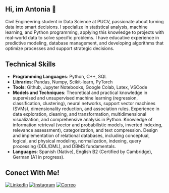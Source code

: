 ## Hi, im Antonia 👋

Civil Engineering student in Data Science at PUCV, passionate about turning data into smart decisions. I specialize in statistical analysis, machine learning, and Python programming, applying this knowledge to projects with real-world data to solve specific problems. I have educative experience in predictive modeling, database management, and developing algorithms that optimize processes and support strategic decisions. 

## Technical Skills
- **Programming Languages**: Python, C++, SQL
- **Libraries**: Pandas, Numpy, Scikit-learn, PyTorch
- **Tools**: Github, Jupyter Notebooks, Google Colab, Latex, VSCode
- **Models and Techniques**: Theoretical and practical knowledge in supervised and unsupervised machine learning (regression, classification, clustering), neural networks, support vector machines (SVMs), dimensionality reduction, and association rules.
Experience in data exploration, cleaning, and transformation, multidimensional visualization, and comprehensive analysis in Python. Knowledge of information retrieval (vector and probabilistic models, inverted indexing, relevance assessment), categorization, and text compression. Design and implementation of relational databases, including conceptual, logical, and physical modeling, normalization, indexing, query processing (DDL/DML), and DBMS fundamentals.
- **Languages**: Spanish (Native), English B2 (Certified by Cambridge), German (A1 in progress).

## Conect With Me!
[![LinkedIn](https://img.shields.io/badge/LinkedIn-blue?logo=linkedin)](www.linkedin.com/in/antonia-luengo-1a239b226)
[![Instagram](https://img.shields.io/badge/Instagram-pink?logo=instagram)](https://www.instagram.com/taki_inthemoon?igsh=MTNiaGJpZHB0aXJnMQ%3D%3D&utm_source=qr)
[![Correo](https://img.shields.io/badge/Email-red?logo=gmail)](mailto:antonia.luengo.silva@gmail.com)
